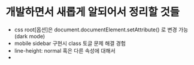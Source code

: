 # 개발하면서 새롭게 알되어서 정리할 것들

- css root[옵션]은 document.documentElement.setAttribute() 로 변경 가능 (dark mode)
- mobile sidebar 구현시 class 토글 문제 해결 경험
- line-height: normal 혹은 다른 속성에 대해서
- 
